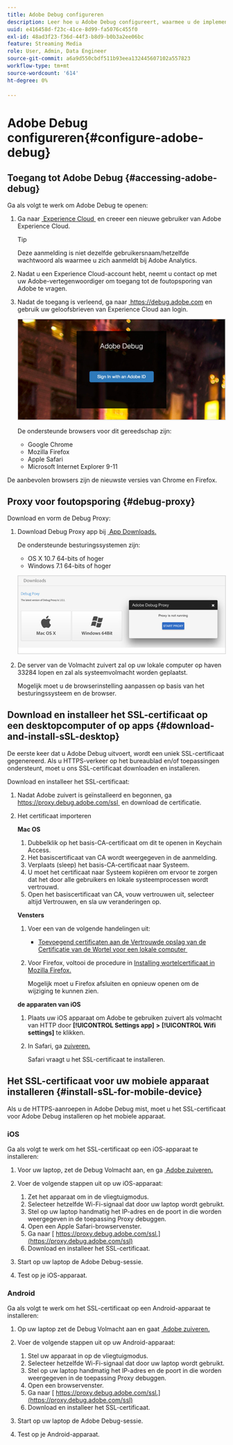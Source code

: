 ```yaml
---
title: Adobe Debug configureren
description: Leer hoe u Adobe Debug configureert, waarmee u de implementatie van Media SDK kunt oplossen.
uuid: e416458d-f23c-41ce-8d99-fa5076c455f0
exl-id: 48ad3f23-f36d-44f3-b8d9-b0b3a2ee06bc
feature: Streaming Media
role: User, Admin, Data Engineer
source-git-commit: a6a9d550cbdf511b93eea132445607102a557823
workflow-type: tm+mt
source-wordcount: '614'
ht-degree: 0%

---
```


# Adobe Debug configureren{#configure-adobe-debug}

## Toegang tot Adobe Debug {#accessing-adobe-debug}

Ga als volgt te werk om Adobe Debug te openen:

1. Ga naar [&#x200B; Experience Cloud &#x200B;](https://www.marketing.adobe.com/) en creeer een nieuwe gebruiker van Adobe Experience Cloud.

   >[!TIP]
   >
   >Deze aanmelding is niet dezelfde gebruikersnaam/hetzelfde wachtwoord als waarmee u zich aanmeldt bij Adobe Analytics.

1. Nadat u een Experience Cloud-account hebt, neemt u contact op met uw Adobe-vertegenwoordiger om toegang tot de foutopsporing van Adobe te vragen.
1. Nadat de toegang is verleend, ga naar [&#x200B; https://debug.adobe.com &#x200B;](https://debug.adobe.com) en gebruik uw geloofsbrieven van Experience Cloud aan login.

   ![](assets/adobe-debug-login.png)

   De ondersteunde browsers voor dit gereedschap zijn:
   * Google Chrome
   * Mozilla Firefox
   * Apple Safari
   * Microsoft Internet Explorer 9-11

De aanbevolen browsers zijn de nieuwste versies van Chrome en Firefox.

## Proxy voor foutopsporing {#debug-proxy}

Download en vorm de Debug Proxy:

1. Download Debug Proxy app bij [&#x200B; App Downloads.](https://debug.adobe.com/#/downloads)

   De ondersteunde besturingssystemen zijn:
   * OS X 10.7 64-bits of hoger
   * Windows 7.1 64-bits of hoger

   ![](assets/debug-proxy-app.png)

1. De server van de Volmacht zuivert zal op uw lokale computer op haven 33284 lopen en zal als systeemvolmacht worden geplaatst.

   Mogelijk moet u de browserinstelling aanpassen op basis van het besturingssysteem en de browser.

## Download en installeer het SSL-certificaat op een desktopcomputer of op apps {#download-and-install-sSL-desktop}

De eerste keer dat u Adobe Debug uitvoert, wordt een uniek SSL-certificaat gegenereerd. Als u HTTPS-verkeer op het bureaublad en/of toepassingen ondersteunt, moet u ons SSL-certificaat downloaden en installeren.

Download en installeer het SSL-certificaat:

1. Nadat Adobe zuivert is geïnstalleerd en begonnen, ga [&#x200B; https://proxy.debug.adobe.com/ssl &#x200B;](https://proxy.debug.adobe.com/ssl) en download de certificatie.
1. Het certificaat importeren

   **Mac OS**
   1. Dubbelklik op het basis-CA-certificaat om dit te openen in Keychain Access.
   1. Het basiscertificaat van CA wordt weergegeven in de aanmelding.
   1. Verplaats (sleep) het basis-CA-certificaat naar Systeem.
   1. U moet het certificaat naar Systeem kopiëren om ervoor te zorgen dat het door alle gebruikers en lokale systeemprocessen wordt vertrouwd.
   1. Open het basiscertificaat van CA, vouw vertrouwen uit, selecteer altijd Vertrouwen, en sla uw veranderingen op.

   **Vensters**
   1. Voer een van de volgende handelingen uit:

      * [&#x200B; Toevoegend certificaten aan de Vertrouwde opslag van de Certificatie van de Wortel voor een lokale computer &#x200B;](https://technet.microsoft.com/en-us/library/cc754841.aspx#BKMK_addlocal)

   1. Voor Firefox, voltooi de procedure in [&#x200B; Installing wortelcertificaat in Mozilla Firefox.](https://wiki.wmtransfer.com/projects/webmoney/wiki/Installing_root_certificate_in_Mozilla_Firefox)

      Mogelijk moet u Firefox afsluiten en opnieuw openen om de wijziging te kunnen zien.

   **de apparaten van iOS**
   1. Plaats uw iOS apparaat om Adobe te gebruiken zuivert als volmacht van HTTP door **[!UICONTROL Settings app]** **>** **[!UICONTROL Wifi settings]** te klikken.

   1. In Safari, ga [&#x200B; zuiveren.](https://proxy.debug.adobe.com/ssl)

      Safari vraagt u het SSL-certificaat te installeren.

## Het SSL-certificaat voor uw mobiele apparaat installeren {#install-sSL-for-mobile-device}

Als u de HTTPS-aanroepen in Adobe Debug mist, moet u het SSL-certificaat voor Adobe Debug installeren op het mobiele apparaat.

### iOS

Ga als volgt te werk om het SSL-certificaat op een iOS-apparaat te installeren:

1. Voor uw laptop, zet de Debug Volmacht aan, en ga [&#x200B; Adobe zuiveren.](https://debug.adobe.com)
1. Voer de volgende stappen uit op uw iOS-apparaat:
   1. Zet het apparaat om in de vliegtuigmodus.
   1. Selecteer hetzelfde Wi-Fi-signaal dat door uw laptop wordt gebruikt.
   1. Stel op uw laptop handmatig het IP-adres en de poort in die worden weergegeven in de toepassing Proxy debuggen.
   1. Open een Apple Safari-browservenster.
   1. Ga naar [&#x200B; https://proxy.debug.adobe.com/ssl.](https://proxy.debug.adobe.com/ssl)
   1. Download en installeer het SSL-certificaat.

1. Start op uw laptop de Adobe Debug-sessie.
1. Test op je iOS-apparaat.

### Android

Ga als volgt te werk om het SSL-certificaat op een Android-apparaat te installeren:

1. Op uw laptop zet de Debug Volmacht aan en gaat [&#x200B; Adobe zuiveren.](https://debug.adobe.com)
1. Voer de volgende stappen uit op uw Android-apparaat:
   1. Stel uw apparaat in op de vliegtuigmodus.
   1. Selecteer hetzelfde Wi-Fi-signaal dat door uw laptop wordt gebruikt.
   1. Stel op uw laptop handmatig het IP-adres en de poort in die worden weergegeven in de toepassing Proxy debuggen.
   1. Open een browservenster.
   1. Ga naar [&#x200B; https://proxy.debug.adobe.com/ssl.](https://proxy.debug.adobe.com/ssl)
   1. Download en installeer het SSL-certificaat.

1. Start op uw laptop de Adobe Debug-sessie.
1. Test op je Android-apparaat.
